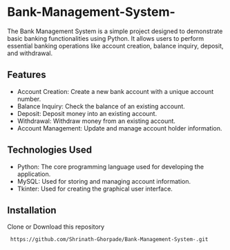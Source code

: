 # Bank-Management-System-

The Bank Management System is a simple project designed to demonstrate basic banking functionalities using Python. It allows users to perform essential banking operations like account creation, balance inquiry, deposit, and withdrawal.


## Features

- Account Creation: Create a new bank account with a unique account number.
- Balance Inquiry: Check the balance of an existing account.
- Deposit: Deposit money into an existing account.
- Withdrawal: Withdraw money from an existing account.
- Account Management: Update and manage account holder information.


## Technologies Used
- Python: The core programming language used for developing the application.
- MySQL: Used for storing and managing account information.
- Tkinter: Used for creating the graphical user interface.

## Installation

Clone or Download this repository 

```bash
 https://github.com/Shrinath-Ghorpade/Bank-Management-System-.git
```
